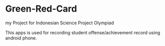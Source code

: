 # Green-Red-Card
my Project for Indonesian Science Project Olympiad

This apps is used for recording student offense/achievement record using android phone.
